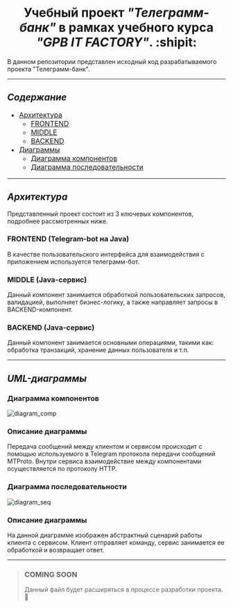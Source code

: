 # <div style="text-align:center;"> **Учебный проект _"Телеграмм-банк"_ в рамках учебного курса _"GPB IT FACTORY"_.** :shipit: </div>

В данном репозитории представлен исходный код разрабатываемого проекта "Телеграмм-банк".
<hr>

## ***Содержание***

<div style="font-size: 16px">

- [Архитектура](#div-styletext-aligncenterархитектураdiv)
  - [FRONTEND](#frontend-telegram-bot-на-java)
  - [MIDDLE](#middle-java-сервис)
  - [BACKEND](#backend-java-сервис)
- [Диаграммы](#div-styletext-aligncenter-uml-диаграммы)
  - [Диаграмма компонентов](#диаграмма-компонентов)
  - [Диаграмма последовательности](#диаграмма-последовательности)
</div><hr>


## ***Архитектура***
Представленный проект состоит из 3 ключевых компонентов, подробнее рассмотренных ниже.

### FRONTEND (Telegram-bot на Java)

В качестве пользовательского интерфейса для взаимодействия с приложением используется телеграмм-бот.

### MIDDLE (Java-сервис)

Данный компонент занимается обработкой пользовательских запросов, валидацией, выполняет бизнес-логику, а также направляет запросы в BACKEND-компонент.

### BACKEND (Java-сервис)

Данный компонент занимается основными операциями, такими как: обработка транзакций, хранение данных пользователя и т.п.
<hr>

## ***UML-диаграммы***
### **Диаграмма компонентов**
![diagram_comp](http://www.plantuml.com/plantuml/proxy?src=https://raw.githubusercontent.com/gpb-it-factory/gudkov-telegram-bot/trunk/component_diagram.puml)

### **Описание диаграммы**
Передача сообщений между клиентом и сервисом происходит с помощью используемого в Telegram протокола передачи сообщений MTProto.
Внутри сервиса взаимодействие между компонентами осуществляется по протоколу HTTP.


### **Диаграмма последовательности**
![diagram_seq](http://www.plantuml.com/plantuml/proxy?src=https://raw.githubusercontent.com/gpb-it-factory/gudkov-telegram-bot/trunk/sequence_diagram.puml)
### **Описание диаграммы**
На данной диаграмме изображен абстрактный сценарий работы клиента с сервисом. Клиент отправляет команду, сервис занимается ее обработкой и возвращает ответ.
<hr>

> ### COMING SOON
> Данный файл будет расширяться в процессе разработки проекта. :frog:


